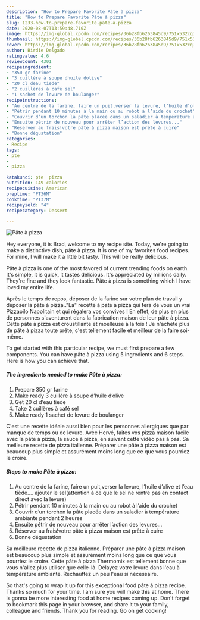 ```yaml
---
description: "How to Prepare Favorite Pâte à pizza"
title: "How to Prepare Favorite Pâte à pizza"
slug: 1233-how-to-prepare-favorite-pate-a-pizza
date: 2020-08-07T13:59:48.710Z
image: https://img-global.cpcdn.com/recipes/36b28fb6263845d9/751x532cq70/pate-a-pizza-photo-principale-de-la-recette.jpg
thumbnail: https://img-global.cpcdn.com/recipes/36b28fb6263845d9/751x532cq70/pate-a-pizza-photo-principale-de-la-recette.jpg
cover: https://img-global.cpcdn.com/recipes/36b28fb6263845d9/751x532cq70/pate-a-pizza-photo-principale-de-la-recette.jpg
author: Birdie Delgado
ratingvalue: 4.6
reviewcount: 4301
recipeingredient:
- "350 gr farine"
- "3 cuillère à soupe dhuile dolive"
- "20 cl deau tiede"
- "2 cuillères à café sel"
- "1 sachet de levure de boulanger"
recipeinstructions:
- "Au centre de la farine, faire un puit,verser la levure, l’huile d’olive et l’eau tiède.... ajouter le sel(attention à ce que le sel ne rentre pas en contact direct avec la levure)"
- "Pétrir pendant 10 minutes à la main ou au robot à l’aide du crochet"
- "Couvrir d’un torchon la pâte placée dans un saladier à température ambiante pendant 2 heures"
- "Ensuite pétrir de nouveau pour arrêter l’action des levures..."
- "Réserver au frais!votre pâte à pizza maison est prête à cuire"
- "Bonne dégustation"
categories:
- Recipe
tags:
- pte
- 
- pizza

katakunci: pte  pizza 
nutrition: 149 calories
recipecuisine: American
preptime: "PT36M"
cooktime: "PT37M"
recipeyield: "4"
recipecategory: Dessert

---
```



![Pâte à pizza](https://img-global.cpcdn.com/recipes/36b28fb6263845d9/751x532cq70/pate-a-pizza-photo-principale-de-la-recette.jpg)

Hey everyone, it is Brad, welcome to my recipe site. Today, we're going to make a distinctive dish, pâte à pizza. It is one of my favorites food recipes. For mine, I will make it a little bit tasty. This will be really delicious.

Pâte à pizza is one of the most favored of current trending foods on earth. It's simple, it is quick, it tastes delicious. It's appreciated by millions daily. They're fine and they look fantastic. Pâte à pizza is something which I have loved my entire life.

Après le temps de repos, déposer de la farine sur votre plan de travail y déposer la pâte à pizza..&#34;La&#34; recette à pate à pizza qui fera de vous un vrai Pizzaoilo Napolitain et qui régalera vos convives ! En effet, de plus en plus de personnes s&#39;aventurent dans la fabrication maison de leur pâte à pizza. Cette pâte à pizza est croustillante et moelleuse à la fois ! Je n&#39;achète plus de pâte à pizza toute prête, c&#39;est tellement facile et meilleur de la faire soi-même.


To get started with this particular recipe, we must first prepare a few components. You can have pâte à pizza using 5 ingredients and 6 steps. Here is how you can achieve that.

<!--inarticleads1-->

##### The ingredients needed to make Pâte à pizza:

1. Prepare 350 gr farine
1. Make ready 3 cuillère à soupe d’huile d’olive
1. Get 20 cl d’eau tiede
1. Take 2 cuillères à café sel
1. Make ready 1 sachet de levure de boulanger


C&#39;est une recette idéale aussi bien pour les personnes allergiques que par manque de temps ou de levure. Avec Hervé, faites vos pizza maison facile avec la pâte à pizza, la sauce à pizza, en suivant cette vidéo pas à pas. Sa meilleure recette de pizza italienne. Préparer une pâte à pizza maison est beaucoup plus simple et assurément moins long que ce que vous pourriez le croire. 

<!--inarticleads2-->

##### Steps to make Pâte à pizza:

1. Au centre de la farine, faire un puit,verser la levure, l’huile d’olive et l’eau tiède.... ajouter le sel(attention à ce que le sel ne rentre pas en contact direct avec la levure)
1. Pétrir pendant 10 minutes à la main ou au robot à l’aide du crochet
1. Couvrir d’un torchon la pâte placée dans un saladier à température ambiante pendant 2 heures
1. Ensuite pétrir de nouveau pour arrêter l’action des levures...
1. Réserver au frais!votre pâte à pizza maison est prête à cuire
1. Bonne dégustation


Sa meilleure recette de pizza italienne. Préparer une pâte à pizza maison est beaucoup plus simple et assurément moins long que ce que vous pourriez le croire. Cette pâte à pizza Thermomix est tellement bonne que vous n&#39;allez plus utiliser que celle-là. Délayez votre levure dans l&#39;eau à température ambiante. Réchauffez un peu l&#39;eau si nécessaire. 

So that's going to wrap it up for this exceptional food pâte à pizza recipe. Thanks so much for your time. I am sure you will make this at home. There is gonna be more interesting food at home recipes coming up. Don't forget to bookmark this page in your browser, and share it to your family, colleague and friends. Thank you for reading. Go on get cooking!
